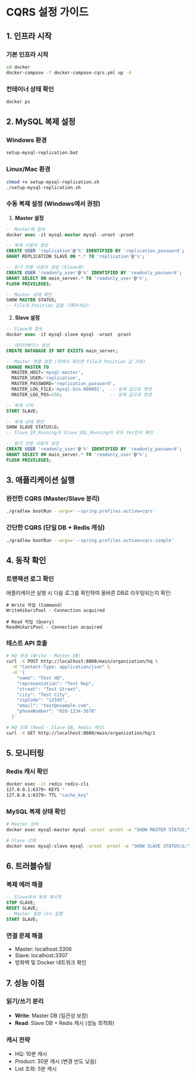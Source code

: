 # CQRS 설정 가이드

## 1. 인프라 시작

### 기본 인프라 시작

```bash
cd docker
docker-compose -f docker-compose-cqrs.yml up -d
```

### 컨테이너 상태 확인

```bash
docker ps
```

## 2. MySQL 복제 설정

### Windows 환경

```bash
setup-mysql-replication.bat
```

### Linux/Mac 환경

```bash
chmod +x setup-mysql-replication.sh
./setup-mysql-replication.sh
```

### 수동 복제 설정 (Windows에서 권장)

1. **Master 설정**

```sql
-- Master에 접속
docker exec -it mysql-master mysql -uroot -proot

-- 복제 사용자 생성
CREATE USER 'replication'@'%' IDENTIFIED BY 'replication_password';
GRANT REPLICATION SLAVE ON *.* TO 'replication'@'%';

-- 읽기 전용 사용자 생성 (Slave용)
CREATE USER 'readonly_user'@'%' IDENTIFIED BY 'readonly_password';
GRANT SELECT ON main_server.* TO 'readonly_user'@'%';
FLUSH PRIVILEGES;

-- Master 상태 확인
SHOW MASTER STATUS;
-- File과 Position 값을 기록하세요!
```

2. **Slave 설정**

```sql
-- Slave에 접속
docker exec -it mysql-slave mysql -uroot -proot

-- 데이터베이스 생성
CREATE DATABASE IF NOT EXISTS main_server;

-- Master 연결 설정 (위에서 확인한 File과 Position 값 사용)
CHANGE MASTER TO 
  MASTER_HOST='mysql-master',
  MASTER_USER='replication',
  MASTER_PASSWORD='replication_password',
  MASTER_LOG_FILE='mysql-bin.000001',  -- 실제 값으로 변경
  MASTER_LOG_POS=156;                  -- 실제 값으로 변경

-- 복제 시작
START SLAVE;

-- 복제 상태 확인
SHOW SLAVE STATUS\G;
-- Slave_IO_Running과 Slave_SQL_Running이 모두 Yes인지 확인

-- 읽기 전용 사용자 생성
CREATE USER 'readonly_user'@'%' IDENTIFIED BY 'readonly_password';
GRANT SELECT ON main_server.* TO 'readonly_user'@'%';
FLUSH PRIVILEGES;
```

## 3. 애플리케이션 실행

### 완전한 CQRS (Master/Slave 분리)

```bash
./gradlew bootRun --args='--spring.profiles.active=cqrs'
```

### 간단한 CQRS (단일 DB + Redis 캐싱)

```bash
./gradlew bootRun --args='--spring.profiles.active=cqrs-simple'
```

## 4. 동작 확인

### 트랜잭션 로그 확인

애플리케이션 실행 시 다음 로그를 확인하여 올바른 DB로 라우팅되는지 확인:

```
# Write 작업 (Command)
WriteHikariPool - Connection acquired

# Read 작업 (Query)  
ReadHikariPool - Connection acquired
```

### 테스트 API 호출

```bash
# HQ 생성 (Write - Master DB)
curl -X POST http://localhost:8080/main/organization/hq \
  -H "Content-Type: application/json" \
  -d '{
    "name": "Test HQ",
    "representation": "Test Rep",
    "street": "Test Street",
    "city": "Test City",
    "zipCode": "12345",
    "email": "test@example.com",
    "phoneNumber": "010-1234-5678"
  }'

# HQ 조회 (Read - Slave DB, Redis 캐싱)
curl -X GET http://localhost:8080/main/organization/hq/1
```

## 5. 모니터링

### Redis 캐시 확인

```bash
docker exec -it redis redis-cli
127.0.0.1:6379> KEYS *
127.0.0.1:6379> TTL "cache_key"
```

### MySQL 복제 상태 확인

```bash
# Master 상태
docker exec mysql-master mysql -uroot -proot -e "SHOW MASTER STATUS;"

# Slave 상태
docker exec mysql-slave mysql -uroot -proot -e "SHOW SLAVE STATUS\G;"
```

## 6. 트러블슈팅

### 복제 에러 해결

```sql
-- Slave에서 복제 재시작
STOP SLAVE;
RESET SLAVE;
-- Master 설정 다시 실행
START SLAVE;
```

### 연결 문제 해결

- Master: localhost:3306
- Slave: localhost:3307
- 방화벽 및 Docker 네트워크 확인

## 7. 성능 이점

### 읽기/쓰기 분리

- **Write**: Master DB (일관성 보장)
- **Read**: Slave DB + Redis 캐시 (성능 최적화)

### 캐시 전략

- HQ: 10분 캐시
- Product: 30분 캐시 (변경 빈도 낮음)
- List 조회: 5분 캐시